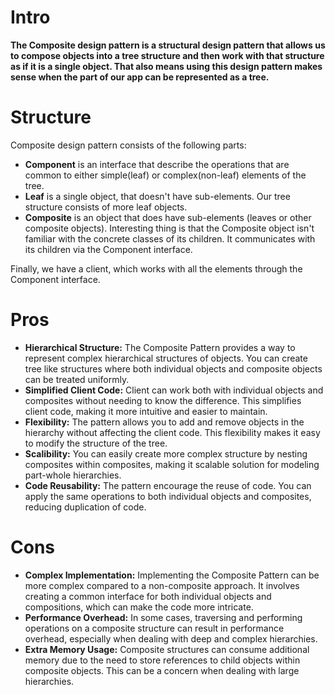 # Intro

<b>The Composite design pattern is a structural design pattern that allows us to compose objects into a tree structure and then work with that structure as if it is a single object. That also means using this design pattern makes sense when the part of our app can be represented as a tree.</b>

# Structure

<p>Composite design pattern consists of the following parts:</p>

<ul>
	<li><b>Component</b> is an interface that describe the operations that are common to either simple(leaf) or complex(non-leaf) elements of the tree.</li>
	<li><b>Leaf</b> is a single object, that doesn't have sub-elements. Our tree structure consists of more leaf objects.</li>
	<li><b>Composite</b> is an object that does have sub-elements (leaves or other composite objects). Interesting thing is that the Composite object isn't familiar with the concrete classes of its children. It communicates with its children via the Component interface.</li>
</ul>

<p>Finally, we have a client, which works with all the elements through the Component interface.</p>

# Pros

- **Hierarchical Structure:** The Composite Pattern provides a way to represent complex hierarchical structures of objects. You can create tree like structures where both individual objects and composite objects can be treated uniformly.
- **Simplified Client Code:** Client can work both with individual objects and composites without needing to know the difference. This simplifies client code, making it more intuitive and easier to maintain.
- **Flexibility:** The pattern allows you to add and remove objects in the hierarchy without affecting the client code. This flexibility makes it easy to modify the structure of the tree.
- **Scalibility:** You can easily create more complex structure by nesting composites within composites, making it scalable solution for modeling part-whole hierarchies.
- **Code Reusability:** The pattern encourage the reuse of code. You can apply the same operations to both individual objects and composites, reducing duplication of code.

# Cons

- **Complex Implementation:** Implementing the Composite Pattern can be more complex compared to a non-composite approach. It involves creating a common interface for both individual objects and compositions, which can make the code more intricate.
- **Performance Overhead:** In some cases, traversing and performing operations on a composite structure can result in performance overhead, especially when dealing with deep and complex hierarchies.
- **Extra Memory Usage:** Composite structures can consume additional memory due to the need to store references to child objects within composite objects. This can be a concern when dealing with large hierarchies.